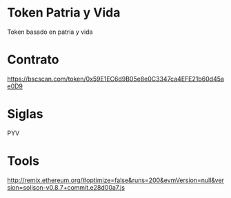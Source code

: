 # Token Patria y Vida
Token basado en patria y vida

# Contrato
https://bscscan.com/token/0x59E1EC6d9B05e8e0C3347ca4EFE21b60d45ae0D9

# Siglas
PYV

# Tools
http://remix.ethereum.org/#optimize=false&runs=200&evmVersion=null&version=soljson-v0.8.7+commit.e28d00a7.js
